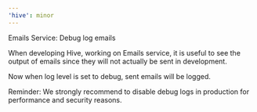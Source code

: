 ```yaml
---
'hive': minor
---
```


Emails Service: Debug log emails

When developing Hive, working on Emails service, it is useful to see the output of emails since they will not actually be sent in development.

Now when log level is set to debug, sent emails will be logged.

Reminder: We strongly recommend to disable debug logs in production for performance and security reasons.
